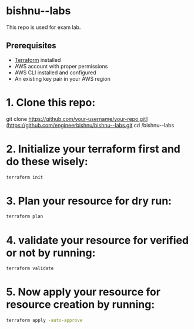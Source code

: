 # bishnu--labs
This repo is used for exam lab.

## Prerequisites

- [Terraform](https://www.terraform.io/downloads.html) installed
- AWS account with proper permissions
- AWS CLI installed and configured
- An existing key pair in your AWS region



# 1. Clone this repo:

git clone https://github.com/your-username/your-repo.git](https://github.com/engineerbishnu/bishnu--labs.git
cd /bishnu--labs

# 2. Initialize your terraform first and do these wisely:
```sh
terraform init
```

# 3. Plan your resource for dry run:
```sh
terraform plan
```

# 4. validate your resource for verified or not by running:
```sh
terraform validate
```
# 5. Now apply your resource for resource creation by running:
```sh
terraform apply -auto-approve
```
